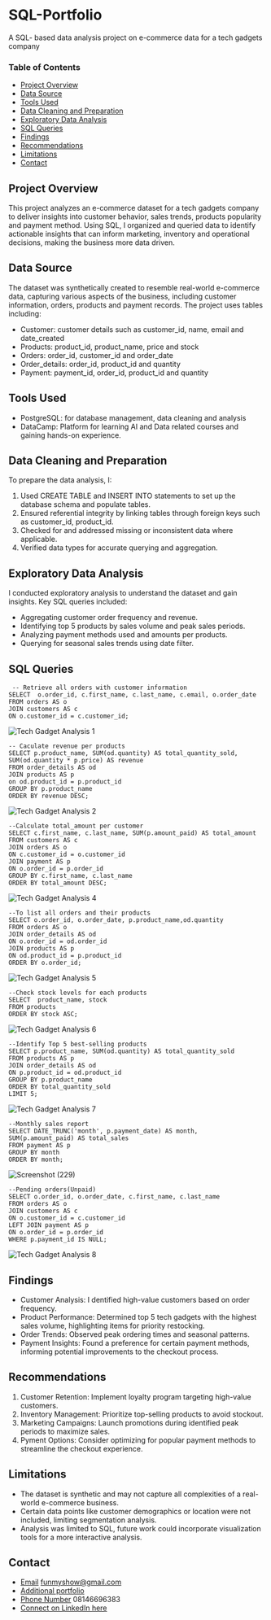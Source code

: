 # SQL-Portfolio
A SQL- based data analysis project on e-commerce data for a tech gadgets company

### Table of Contents

 - [Project Overview](#project-overview)
 - [Data Source](#data-source)
 - [Tools Used](#tools-used)
 - [Data Cleaning and Preparation](#data-cleaning-and-preparation)
 - [Exploratory Data Analysis](#exploratory-data-analysis)
 - [SQL Queries](#sql-queries)
 - [Findings](#findings)
 - [Recommendations](#recommendations)
 - [Limitations](#limitations)
 - [Contact](#contact)

   
## Project Overview
This project analyzes an e-commerce dataset for a tech gadgets company to deliver insights into customer behavior, sales trends, products popularity and payment method. Using SQL, I organized and queried data to identify actionable insights that can inform marketing, inventory and operational decisions, making the business more data driven.


## Data Source

The dataset was synthetically created to resemble real-world e-commerce data, capturing various aspects of the business, including customer information, orders, products and payment records. The project uses tables including: 
- Customer: customer details such as customer_id, name, email and date_created
- Products: product_id, product_name, price and stock
- Orders: order_id, customer_id and order_date
- Order_details: order_id, product_id and quantity
- Payment: payment_id, order_id, product_id and quantity

  
## Tools Used

- PostgreSQL: for database management, data cleaning and analysis
- DataCamp: Platform for learning AI and Data related courses and gaining hands-on experience.


## Data Cleaning and Preparation

To prepare the data analysis, I:
1. Used CREATE TABLE and INSERT INTO statements to set up the database schema and populate tables.
2. Ensured referential integrity by linking tables through foreign keys such as customer_id, product_id.
3. Checked for and addressed missing or inconsistent data where applicable.
4. Verified data types for accurate querying and aggregation.


## Exploratory Data Analysis

I conducted exploratory analysis to understand the dataset and gain insights. Key SQL queries included:
- Aggregating customer order frequency and revenue.
- Identifying top 5 products by sales volume and peak sales periods.
- Analyzing payment methods used and amounts per products.
- Querying for seasonal sales trends using date filter.


## SQL Queries
```
 -- Retrieve all orders with customer information
SELECT  o.order_id, c.first_name, c.last_name, c.email, o.order_date
FROM orders AS o
JOIN customers AS c
ON o.customer_id = c.customer_id;
```

![Tech Gadget Analysis 1](https://github.com/user-attachments/assets/1dc77dd5-ccf7-443a-a8ed-118cc9072521)

```
-- Caculate revenue per products
SELECT p.product_name, SUM(od.quantity) AS total_quantity_sold, SUM(od.quantity * p.price) AS revenue
FROM order_details AS od
JOIN products AS p
on od.product_id = p.product_id
GROUP BY p.product_name
ORDER BY revenue DESC;
```

![Tech Gadget Analysis 2](https://github.com/user-attachments/assets/63535f42-83ce-498f-b5bd-406f0fdaf4d6)

```
--Calculate total_amount per customer
SELECT c.first_name, c.last_name, SUM(p.amount_paid) AS total_amount
FROM customers AS c
JOIN orders AS o 
ON c.customer_id = o.customer_id
JOIN payment AS p
ON o.order_id = p.order_id
GROUP BY c.first_name, c.last_name
ORDER BY total_amount DESC;
```

![Tech Gadget Analysis 4](https://github.com/user-attachments/assets/656ee326-13a8-4b4f-9622-86eb1d72a828)

```
--To list all orders and their products
SELECT o.order_id, o.order_date, p.product_name,od.quantity
FROM orders AS o
JOIN order_details AS od 
ON o.order_id = od.order_id
JOIN products AS p 
ON od.product_id = p.product_id
ORDER BY o.order_id;
```

![Tech Gadget Analysis 5](https://github.com/user-attachments/assets/83cfa215-def9-4b0c-9202-d6b717ee7a70)

```
--Check stock levels for each products
SELECT 	product_name, stock
FROM products
ORDER BY stock ASC;
```

![Tech Gadget Analysis 6](https://github.com/user-attachments/assets/d016bf80-bd71-4d88-90ed-3fe54c420919)

```
--Identify Top 5 best-selling products
SELECT p.product_name, SUM(od.quantity) AS total_quantity_sold
FROM products AS p
JOIN order_details AS od
ON p.product_id = od.product_id
GROUP BY p.product_name
ORDER BY total_quantity_sold
LIMIT 5;
```

![Tech Gadget Analysis 7](https://github.com/user-attachments/assets/cef628b3-99e4-4451-861d-01d731d0bbf8)



```
--Monthly sales report
SELECT DATE_TRUNC('month', p.payment_date) AS month, SUM(p.amount_paid) AS total_sales
FROM payment AS p
GROUP BY month
ORDER BY month;
```

![Screenshot (229)](https://github.com/user-attachments/assets/2804edd7-06ac-4a0e-b8a9-d024f8bfb07f)

```
--Pending orders(Unpaid)
SELECT o.order_id, o.order_date, c.first_name, c.last_name
FROM orders AS o
JOIN customers AS c
ON o.customer_id = c.customer_id
LEFT JOIN payment AS p
ON o.order_id = p.order_id
WHERE p.payment_id IS NULL;
 ```

![Tech Gadget Analysis 8](https://github.com/user-attachments/assets/35c39537-1495-4b56-be58-b625cd0a8c7a)


## Findings

- Customer Analysis: I dentified high-value customers based on order frequency.
- Product Performance: Determined top 5 tech gadgets with the highest sales volume, highlighting items for priority restocking.
- Order Trends: Observed peak ordering times and seasonal patterns.
- Payment Insights: Found a preference for certain payment methods, informing potential improvements to the checkout process.

## Recommendations

1. Customer Retention: Implement loyalty program targeting high-value customers.
2. Inventory Management: Prioritize top-selling products to avoid stockout.
3. Marketing Campaigns: Launch promotions during identified peak periods to maximize sales.
4. Pyment Options: Consider optimizing for popular payment methods to streamline the checkout experience.


## Limitations

- The dataset is synthetic and may not capture all complexities of a real-world e-commerce business.
- Certain data points like customer demographics or location were not included, limiting segmentation analysis.
-  Analysis was limited to SQL, future work could incorporate visualization tools for a more interactive analysis.


## Contact 

- [Email](https://myaccount.google.com/) funmyshow@gmail.com
- [Additional portfolio](https://www.datacamp.com/portfolio/funmyshow)
- [Phone Number](08146696383) 08146696383
- [Connect on LinkedIn here](https://www.linkedin.com/in/funmilayo-shodimu)
